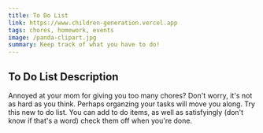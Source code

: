 ```yaml
---
title: To Do List
link: https://www.children-generation.vercel.app
tags: chores, homework, events
image: /panda-clipart.jpg
summary: Keep track of what you have to do!
---
```


## To Do List Description

Annoyed at your mom for giving you too many chores? Don't worry, it's not as hard as you think. Perhaps organzing your tasks will move you along. Try this new to do list. You can add to do items, as well as satisfyingly (don't know if that's a word) check them off when you're done.
